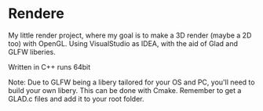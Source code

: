# Rendere

My little render project, where my goal is to make a 3D render (maybe a 2D too) with OpenGL.
Using VisualStudio as IDEA, with the aid of Glad and GLFW liberies.

Written in C++
runs 64bit

Note: Due to GLFW being a libery tailored for your OS and PC, you'll need to build your own libery. This can be done with Cmake.
	 Remember to get a GLAD.c files and add it to your root folder.